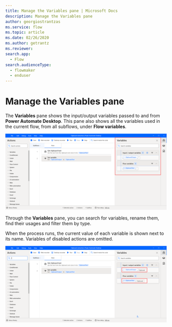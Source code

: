 ```yaml
---
title: Manage the Variables pane | Microsoft Docs
description: Manage the Variables pane
author: georgiostrantzas
ms.service: flow
ms.topic: article
ms.date: 02/26/2020
ms.author: getrantz
ms.reviewer:
search.app: 
  - Flow
search.audienceType: 
  - flowmaker
  - enduser
---
```


# Manage the Variables pane

The **Variables** pane shows the input/output variables passed to and from **Power Automate Desktop**. This pane also shows all the variables used in the current flow, from all subflows, under **Flow variables**. 

![The Variables pane.](../media/variables-pane/variables-pane.png)

Through the **Variables** pane, you can search for variables, rename them, find their usages and filter them by type. 

When the process runs, the current value of each variable is shown next to its name. Variables of disabled actions are omitted.

![The current variables' values displayed in the Variables pane.](../media/variables-pane/variables-pane-run-values.png)